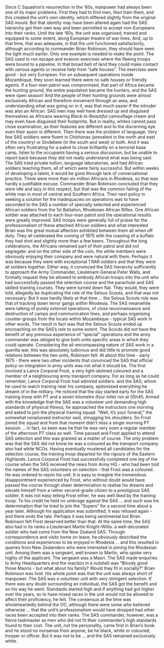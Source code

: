 Since C Squadron’s resurrection in the ‘60s, manpower had always been one of its major problems. First they had to find men, then train them, and this created the unit’s own identity, which differed slightly from the original SAS mould.
But that identity may have been altered again had the SAS hierarchy got their own way and been permitted to accept non-Europeans into their ranks.
Until the late ‘60s, the unit was organised, trained and equipped to some extent, along European theatre of war lines.
And, up to that time, that was adequate, in that the unit functioned satisfactorily, although according to commander Brian Robinson, they should have seen the light much earlier. Only one example is needed to make the point.
The SAS used to run escape and evasion exercises where the fleeing troops were bound to a _pipeline_. In that broad belt of land they could make contact with various agents or receive help from “safe houses”.
The exercises were good - but very European.
For on subsequent operations inside Mozambique, they soon learned there were no safe houses or friendly agents. If a four-man patrol was compromised, that part of Africa became the hunting ground, the entire population became the hunters, and the SAS were open season!
And the people of their hunting grounds were almost exclusively African and therefore movement through an area, and understanding what was going on in it, was that much easier if the intruder was also an African.
SAS men may well have dressed up and disguised themselves as Africans wearing _Black-Is-Beautiful_ camouflage cream and may even have disguised their footprints. But in reality, whites cannot pass close examination, as their features are different and to the discerning eye even their spoor is different.
Then there was the problem of language. Very few SAS soldiers were fluent in Chishonas (prevalent in the north and east of the country) or Sindebele (in the south and west) or both. And it was often very frustrating for a patrol to close brilliantly on a terrorist base camp, listen to the occupants having a serious discussion, but be unable to report back because they did not really understand what was being said.
The SAS tried private tuition, language laboratories, and had African soldiers teaching them, all of which were fairly successful. But within weeks of developing a talent, it would be gone through lack of conversational practice.
There were more than six million Africans in Rhodesia, so that was hardly a justifiable excuse. Commander Brian Robinson concluded that they were idle and lazy in this respect, but that was the common failing of the white man in most of central and Southern Africa.
Their next policy in seeking a solution for the inadequacies on operations was to have seconded to the SAS a number of specially selected and experienced African soldiers from the 1st Battalion, Rhodesian African Rifles.
One African soldier was attached to each four-man patrol and the operational results were greatly improved.
SAS troops were generally full of praise for the professionalism of these attached African soldiers and what interested Brian was the great mutual affection exhibited between them all when off duty. They all celebrated the coming of 1975 with the roasting of a buffalo they had shot and slightly more than a few beers. Throughout the long celebrations, the Africans remained part of their patrol and did not segregate: and on the other side of the coin, the white members were obviously enjoying their company and were natural with them.
Perhaps it was because they were with exceptional 1 RAR soldiers and that they were all soldiers together. Either way, it convinced the SAS hierarchy sufficiently to approach the Army Commander, Lieutenant-General Peter Walls, and formally request they be allowed to embody African troops into the unit who had successfully passed the selection course and the parachute and SAS skilled-training courses.
They were turned down flat.
They would, they were told, allegedly be duplicating the role of the Selous Scouts, and that was not necessary.
But it was hardly likely at that time ... the Selous Scouts role was that of tracking down terror gangs _within_ Rhodesia.
The SAS meanwhile were talking of purely _external_ operations, of close reconnaissance and destruction of camps and communication lines, and perhaps organising counter-groups from the locals within Mozambique - typical SAS work in other words.
The result in fact was that the Selous Scouts ended up encroaching on the SAS’s role to some extent.
The Scouts did _not_ have the benefit of any previous experience of “special” operations and the army commander was obliged to give both units specific areas in which they could operate.
Considering the all-encompassing nature of SAS work in a guerilla war, this was absolutely ludicrous and did little to promote good relations between the two units, Robinson felt.
At about this time - early 1975 - there were two other incidents that convinced the SAS that official policy on integration in army units was not what it should be.
The first involved a Lance Corporal Frost, a very light-skinned coloured and a member of a neighbouring army transport company.
For as long as he could remember, Lance Corporal Frost had admired soldiers. and the SAS, whom he used to watch training near his company, epitomised everything he dreamt of in the military.
He noticed that the day started early for the SAS training troop with PT and a seven kilometre (four mile) run at 05h45.
Armed with the knowledge that the SAS was a volunteer unit demanding high standards of physical fitness, he approached the instructors one morning and asked to join the physical training squad.
“Well, it’s your funeral,” the somewhat nonplussed instructor said, shrugging his shoulders.
So Frost joined the squad and from that moment didn’t miss a single morning PT session ... in fact, so keen was he that he was very soon a regular member of the afternoon PT class as well.
Time passed and Frost applied to attend SAS selection and this was granted as a matter of course.
The only problem was that the SAS did not know he was a coloured as the transport company also had white NCOs.
Having eventually mustered all candidates for the selection course, the training troop departed for the rigours of the Eastern Highlands.
Lance Corporal Frost had successfully completed one leg of the course when the SAS received the news from Army HQ - who had been told the names of the SAS volunteers on selection - that Frost was a coloured.
He was ordered to rejoin his unit.
It is easy to imagine the tremendous disappointment experienced by Frost, who without doubt would have passed the course through sheer determination to realise his dreams and elevate himself from a rather second-grade citizen to a prestigious SAS soldier.
It was not easy telling Frost either, he was well liked by the training troop.
To his credit he held no umbrage against the SAS ... and such was his determination that he tried to join the “Supers” for a second time about a year later.
Although his application was submitted, it was refused again - and there ends the tale. Perhaps it was being sentimental but Brian Robinson felt Frost deserved better than that.
At the same time, the SAS also had in its ranks a Lieutenant Martin Knight-Willis. a well-decorated soldier who had come from the New Zealand SAS.
Through correspondence and visits home on leave, he obviously described the conditions and experiences to be enjoyed in Rhodesia ... and this resulted in queries from New Zealanders who were interested in joining the Rhodesian unit.
Among them was a sergeant, well known to Martin, who spoke very highly of the applicant. The sergeant was a Maori.
The SAS made enquiries to Army Headquarters and the reaction in a nutshell was “Bloody good those Maoris - but what about his family? Would they fit in socially?”
Brian Robinson was livid.
His whole point was that the unit was always short of manpower. The SAS was a volunteer unit with very stringent selection. If there was any doubt surrounding an individual, the SAS got the benefit and on his way he went.
Standards started high and if anything had got higher over the years, so to have mixed races in the unit would not be allowed to affect their proficiency, he felt.
The consensus at the time was wholeheartedly behind the OC, although there were some who believed otherwise ... that the unit’s professionalism would have dropped had other races been accepted into their ranks.
The SAS commander, however, was a fierce taskmaster as men who did not fit their commander’s high standards found to their cost. The unit, _not_ the personality, came first in Brian’s book and he stood no nonsense from anyone, be he black, white or coloured; trooper or officer.
But it was not to be ... and the SAS remained exclusively white.
